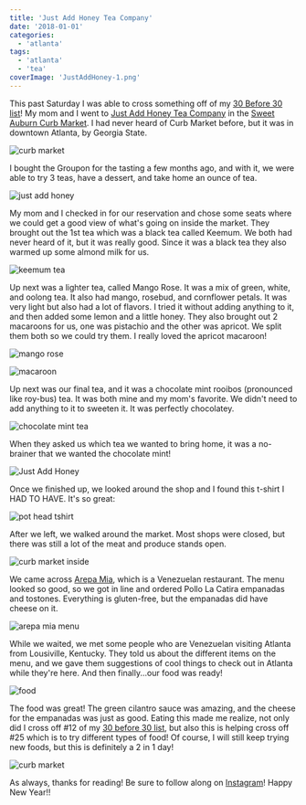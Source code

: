 ```yaml
---
title: 'Just Add Honey Tea Company'
date: '2018-01-01'
categories:
  - 'atlanta'
tags:
  - 'atlanta'
  - 'tea'
coverImage: 'JustAddHoney-1.png'
---
```


This past Saturday I was able to cross something off of my [30 Before 30 list](https://kaleighscruggs.com/30-before-30)! My mom and I went to [Just Add Honey Tea Company](https://justaddhoney.net/pages/cafe) in the [Sweet Auburn Curb Market](https://municipalmarketatl.com/). I had never heard of Curb Market before, but it was in downtown Atlanta, by Georgia State.

![curb market](images/curbmarketoutside-1024x768.jpg)

I bought the Groupon for the tasting a few months ago, and with it, we were able to try 3 teas, have a dessert, and take home an ounce of tea.

![just add honey](images/justaddhoney-1024x768.jpg)

My mom and I checked in for our reservation and chose some seats where we could get a good view of what's going on inside the market. They brought out the 1st tea which was a black tea called Keemum. We both had never heard of it, but it was really good. Since it was a black tea they also warmed up some almond milk for us.

![keemum tea](images/keemumtea-1024x768.jpg)

Up next was a lighter tea, called Mango Rose. It was a mix of green, white, and oolong tea. It also had mango, rosebud, and cornflower petals. It was very light but also had a lot of flavors. I tried it without adding anything to it, and then added some lemon and a little honey. They also brought out 2 macaroons for us, one was pistachio and the other was apricot. We split them both so we could try them. I really loved the apricot macaroon!

![mango rose](images/mangorose-1024x768.jpg)

![macaroon](images/macaroon-1024x768.jpg)

Up next was our final tea, and it was a chocolate mint rooibos (pronounced like roy-bus) tea. It was both mine and my mom's favorite. We didn't need to add anything to it to sweeten it. It was perfectly chocolatey.

![chocolate mint tea](images/chocoloatemint-1024x768.jpg)

When they asked us which tea we wanted to bring home, it was a no-brainer that we wanted the chocolate mint!

![Just Add Honey](images/JustAddHoney-1-683x1024.png)



Once we finished up, we looked around the shop and I found this t-shirt I HAD TO HAVE. It's so great:

![pot head tshirt](images/potheadtshirt-768x1024.jpg)

After we left, we walked around the market. Most shops were closed, but there was still a lot of the meat and produce stands open.

![curb market inside](images/curbmarketinside-768x1024.jpg)

We came across [Arepa Mia](https://www.arepamiaatlanta.com/), which is a Venezuelan restaurant. The menu looked so good, so we got in line and ordered Pollo La Catira empanadas and tostones. Everything is gluten-free, but the empanadas did have cheese on it.

![arepa mia menu](images/ArepaMiaMenu-1024x768.jpg)

While we waited, we met some people who are Venezuelan visiting Atlanta from Lousiville, Kentucky. They told us about the different items on the menu, and we gave them suggestions of cool things to check out in Atlanta while they're here. And then finally...our food was ready!

![food](images/food1-1024x768.jpg)

The food was great! The green cilantro sauce was amazing, and the cheese for the empanadas was just as good. Eating this made me realize, not only did I cross off #12 of my [30 before 30 list](https://kaleighscruggs.com/30-before-30), but also this is helping cross off #25 which is to try different types of food! Of course, I will still keep trying new foods, but this is definitely a 2 in 1 day!

![curb market](images/curbmarketsign-768x1024.jpg)

As always, thanks for reading! Be sure to follow along on [Instagram](https://www.instagram.com/klgh.js/)! Happy New Year!!
